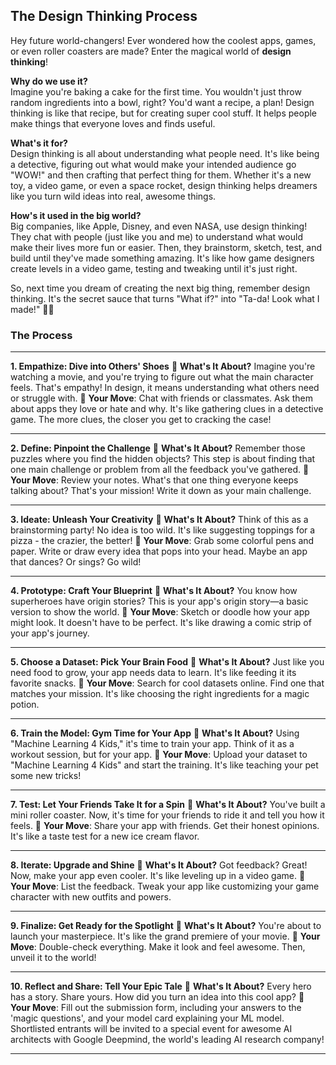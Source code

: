 ## The Design Thinking Process

Hey future world-changers! Ever wondered how the coolest apps, games, or even roller coasters are made? Enter the magical world of **design thinking**!

**Why do we use it?**  
Imagine you're baking a cake for the first time. You wouldn't just throw random ingredients into a bowl, right? You'd want a recipe, a plan! Design thinking is like that recipe, but for creating super cool stuff. It helps people make things that everyone loves and finds useful.

**What's it for?**  
Design thinking is all about understanding what people need. It's like being a detective, figuring out what would make your intended audience go "WOW!" and then crafting that perfect thing for them. Whether it's a new toy, a video game, or even a space rocket, design thinking helps dreamers like you turn wild ideas into real, awesome things.

**How's it used in the big world?**  
Big companies, like Apple, Disney, and even NASA, use design thinking! They chat with people (just like you and me) to understand what would make their lives more fun or easier. Then, they brainstorm, sketch, test, and build until they've made something amazing. It's like how game designers create levels in a video game, testing and tweaking until it's just right.

So, next time you dream of creating the next big thing, remember design thinking. It's the secret sauce that turns "What if?" into "Ta-da! Look what I made!" 🚀🎉


### The Process

---
**1. Empathize: Dive into Others' Shoes**
📌 **What's It About?** 
Imagine you're watching a movie, and you're trying to figure out what the main character feels. That's empathy! In design, it means understanding what others need or struggle with.
📌 **Your Move**: 
Chat with friends or classmates. Ask them about apps they love or hate and why. It's like gathering clues in a detective game. The more clues, the closer you get to cracking the case!

---

**2. Define: Pinpoint the Challenge**
📌 **What's It About?** 
Remember those puzzles where you find the hidden objects? This step is about finding that one main challenge or problem from all the feedback you've gathered.
📌 **Your Move**: 
Review your notes. What's that one thing everyone keeps talking about? That's your mission! Write it down as your main challenge.

---

**3. Ideate: Unleash Your Creativity**
📌 **What's It About?** 
Think of this as a brainstorming party! No idea is too wild. It's like suggesting toppings for a pizza - the crazier, the better!
📌 **Your Move**: 
Grab some colorful pens and paper. Write or draw every idea that pops into your head. Maybe an app that dances? Or sings? Go wild!

---

**4. Prototype: Craft Your Blueprint**
📌 **What's It About?** 
You know how superheroes have origin stories? This is your app's origin story—a basic version to show the world.
📌 **Your Move**: 
Sketch or doodle how your app might look. It doesn't have to be perfect. It's like drawing a comic strip of your app's journey.

---

**5. Choose a Dataset: Pick Your Brain Food**
📌 **What's It About?** 
Just like you need food to grow, your app needs data to learn. It's like feeding it its favorite snacks.
📌 **Your Move**: 
Search for cool datasets online. Find one that matches your mission. It's like choosing the right ingredients for a magic potion.

---

**6. Train the Model: Gym Time for Your App**
📌 **What's It About?** 
Using "Machine Learning 4 Kids," it's time to train your app. Think of it as a workout session, but for your app.
📌 **Your Move**: 
Upload your dataset to "Machine Learning 4 Kids" and start the training. It's like teaching your pet some new tricks!

---

**7. Test: Let Your Friends Take It for a Spin**
📌 **What's It About?** 
You've built a mini roller coaster. Now, it's time for your friends to ride it and tell you how it feels.
📌 **Your Move**: 
Share your app with friends. Get their honest opinions. It's like a taste test for a new ice cream flavor.

---

**8. Iterate: Upgrade and Shine**
📌 **What's It About?** 
Got feedback? Great! Now, make your app even cooler. It's like leveling up in a video game.
📌 **Your Move**: 
List the feedback. Tweak your app like customizing your game character with new outfits and powers.

---

**9. Finalize: Get Ready for the Spotlight**
📌 **What's It About?** 
You're about to launch your masterpiece. It's like the grand premiere of your movie.
📌 **Your Move**: 
Double-check everything. Make it look and feel awesome. Then, unveil it to the world!

---

**10. Reflect and Share: Tell Your Epic Tale**
📌 **What's It About?** 
Every hero has a story. Share yours. How did you turn an idea into this cool app?
📌 **Your Move**: 
Fill out the submission form, including your answers to the 'magic questions', and your model card explaining your ML model. Shortlisted entrants will be invited to a special event for awesome AI architects with Google Deepmind, the world's leading AI research company!

---
